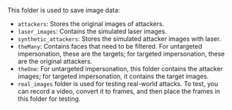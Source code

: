 This folder is used to save image data:

- `attackers`: Stores the original images of attackers.
- `laser_images`: Contains the simulated laser images.
- `synthetic_attackers`: Stores the simulated attacker images with laser.
- `theMany`: Contains faces that need to be filtered. For untargeted impersonation, these are the targets; for targeted impersonation, these are the original attackers.
- `theOne`: For untargeted impersonation, this folder contains the attacker images; for targeted impersonation, it contains the target images.
- `real_images` folder is used for testing real-world attacks. To test, you can record a video, convert it to frames, and then place the frames in this folder for testing.

